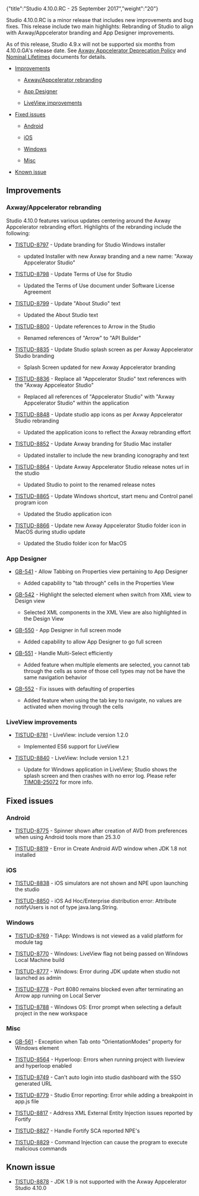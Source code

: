 {"title":"Studio 4.10.0.RC - 25 September 2017","weight":"20"}

Studio 4.10.0.RC is a minor release that includes new improvements and bug fixes. This release include two main highlights: Rebranding of Studio to align with Axway/Appcelerator branding and App Designer improvements.

As of this release, Studio 4.9.x will not be supported six months from 4.10.0.GA's release date. See [Axway Appcelerator Deprecation Policy](/docs/appc/AMPLIFY_Appcelerator_Services_Overview/Axway_Appcelerator_Deprecation_Policy/) and [Nominal Lifetimes](/docs/appc/AMPLIFY_Appcelerator_Services_Overview/Axway_Appcelerator_Product_Lifecycle/#NominalLifetimes) documents for details.

* [Improvements](#Improvements)

  * [Axway/Appcelerator rebranding](#Axway/Appceleratorrebranding)

  * [App Designer](#AppDesigner)

  * [LiveView improvements](#LiveViewimprovements)

* [Fixed issues](#Fixedissues)

  * [Android](#Android)

  * [iOS](#iOS)

  * [Windows](#Windows)

  * [Misc](#Misc)

* [Known issue](#Knownissue)


## Improvements

### Axway/Appcelerator rebranding

Studio 4.10.0 features various updates centering around the Axway Appcelerator rebranding effort. Highlights of the rebranding include the following:

* [TISTUD-8797](https://jira.appcelerator.org/browse/TISTUD-8797) - Update branding for Studio Windows installer

  * updated Installer with new Axway branding and a new name: "Axway Appcelerator Studio"

* [TISTUD-8798](https://jira.appcelerator.org/browse/TISTUD-8798) - Update Terms of Use for Studio

  * Updated the Terms of Use document under Software License Agreement

* [TISTUD-8799](https://jira.appcelerator.org/browse/TISTUD-8799) - Update "About Studio" text

  * Updated the About Studio text

* [TISTUD-8800](https://jira.appcelerator.org/browse/TISTUD-8800) - Update references to Arrow in the Studio

  * Renamed references of "Arrow" to "API Builder"

* [TISTUD-8835](https://jira.appcelerator.org/browse/TISTUD-8835) - Update Studio splash screen as per Axway Appcelerator Studio branding

  * Splash Screen updated for new Axway Appcelerator branding

* [TISTUD-8836](https://jira.appcelerator.org/browse/TISTUD-8836) - Replace all "Appcelerator Studio" text references with the "Axway Appceleator Studio"

  * Replaced all references of "Appcelerator Studio" with "Axway Appcelerator Studio" within the application

* [TISTUD-8848](https://jira.appcelerator.org/browse/TISTUD-8848) - Update studio app icons as per Axway Appcelerator Studio rebranding

  * Updated the application icons to reflect the Axway rebranding effort

* [TISTUD-8852](https://jira.appcelerator.org/browse/TISTUD-8852) - Update Axway branding for Studio Mac installer

  * Updated installer to include the new branding iconography and text

* [TISTUD-8864](https://jira.appcelerator.org/browse/TISTUD-8864) - Update Axway Appcelerator Studio release notes url in the studio

  * Updated Studio to point to the renamed release notes

* [TISTUD-8865](https://jira.appcelerator.org/browse/TISTUD-8865) - Update Windows shortcut, start menu and Control panel program icon

  * Updated the Studio application icon

* [TISTUD-8866](https://jira.appcelerator.org/browse/TISTUD-8866) - Update new Axway Appcelerator Studio folder icon in MacOS during studio update

  * Updated the Studio folder icon for MacOS


### App Designer

* [GB-541](https://jira.appcelerator.org/browse/GB-541) - Allow Tabbing on Properties view pertaining to App Designer

  * Added capability to "tab through" cells in the Properties View

* [GB-542](https://jira.appcelerator.org/browse/GB-542) - Highlight the selected element when switch from XML view to Design view

  * Selected XML components in the XML View are also highlighted in the Design View

* [GB-550](https://jira.appcelerator.org/browse/GB-550) - App Designer in full screen mode

  * Added capability to allow App Designer to go full screen

* [GB-551](https://jira.appcelerator.org/browse/GB-551) - Handle Multi-Select efficiently

  * Added feature when multiple elements are selected, you cannot tab through the cells as some of those cell types may not be have the same navigation behavior

* [GB-552](https://jira.appcelerator.org/browse/GB-552) - Fix issues with defaulting of properties

  * Added feature when using the tab key to navigate, no values are activated when moving through the cells


### LiveView improvements

* [TISTUD-8781](https://jira.appcelerator.org/browse/TISTUD-8781) - LiveView: include version 1.2.0

  * Implemented ES6 support for LiveView

* [TISTUD-8840](https://jira.appcelerator.org/browse/TISTUD-8840) - LiveView: Include version 1.2.1

  * Update for Windows application in LiveView; Studio shows the splash screen and then crashes with no error log. Please refer [TIMOB-25072](https://jira.appcelerator.org/browse/TIMOB-25072) for more info.


## Fixed issues

### Android

* [TISTUD-8775](https://jira.appcelerator.org/browse/TISTUD-8775) - Spinner shown after creation of AVD from preferences when using Android tools more than 25.3.0

* [TISTUD-8819](https://jira.appcelerator.org/browse/TISTUD-8819) - Error in Create Android AVD window when JDK 1.8 not installed


### iOS

* [TISTUD-8838](https://jira.appcelerator.org/browse/TISTUD-8838) - iOS simulators are not shown and NPE upon launching the studio

* [TISTUD-8850](https://jira.appcelerator.org/browse/TISTUD-8850) - iOS Ad Hoc/Enterprise distribution error: Attribute notifyUsers is not of type java.lang.String.


### Windows

* [TISTUD-8769](https://jira.appcelerator.org/browse/TISTUD-8769) - TiApp: Windows is not viewed as a valid platform for module tag

* [TISTUD-8770](https://jira.appcelerator.org/browse/TISTUD-8770) - Windows: LiveView flag not being passed on Windows Local Machine build

* [TISTUD-8777](https://jira.appcelerator.org/browse/TISTUD-8777) - Windows: Error during JDK update when studio not launched as admin

* [TISTUD-8778](https://jira.appcelerator.org/browse/TISTUD-8778) - Port 8080 remains blocked even after terminating an Arrow app running on Local Server

* [TISTUD-8788](https://jira.appcelerator.org/browse/TISTUD-8788) - Windows OS: Error prompt when selecting a default project in the new workspace


### Misc

* [GB-561](https://jira.appcelerator.org/browse/GB-561) - Exception when Tab onto “OrientationModes” property for Windows element

* [TISTUD-8564](https://jira.appcelerator.org/browse/TISTUD-8564) - Hyperloop: Errors when running project with liveview and hyperloop enabled

* [TISTUD-8749](https://jira.appcelerator.org/browse/TISTUD-8749) - Can't auto login into studio dashboard with the SSO generated URL

* [TISTUD-8779](https://jira.appcelerator.org/browse/TISTUD-8779) - Studio Error reporting: Error while adding a breakpoint in app.js file

* [TISTUD-8817](https://jira.appcelerator.org/browse/TISTUD-8817) - Address XML External Entity Injection issues reported by Fortify

* [TISTUD-8827](https://jira.appcelerator.org/browse/TISTUD-8827) - Handle Fortify SCA reported NPE's

* [TISTUD-8829](https://jira.appcelerator.org/browse/TISTUD-8829) - Command Injection can cause the program to execute malicious commands


## Known issue

* [TISTUD-8878](https://jira.appcelerator.org/browse/TISTUD-8878) - JDK 1.9 is not supported with the Axway Appcelerator Studio 4.10.0
